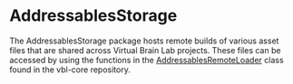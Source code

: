# AddressablesStorage

The AddressablesStorage package hosts remote builds of various asset files that are shared across Virtual Brain Lab projects. These files can be accessed by using the functions in the [AddressablesRemoteLoader](https://github.com/dbirman/vbl-core/blob/main/Scripts/Addressables/AddressablesRemoteLoader.cs) class found in the vbl-core repository. 
